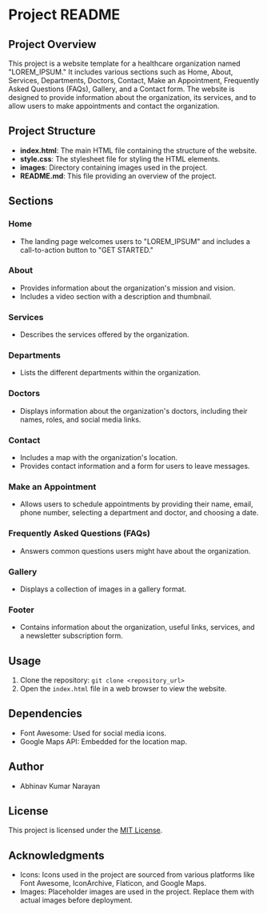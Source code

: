 # Project README

## Project Overview
This project is a website template for a healthcare organization named "LOREM_IPSUM." It includes various sections such as Home, About, Services, Departments, Doctors, Contact, Make an Appointment, Frequently Asked Questions (FAQs), Gallery, and a Contact form. The website is designed to provide information about the organization, its services, and to allow users to make appointments and contact the organization.

## Project Structure
- **index.html**: The main HTML file containing the structure of the website.
- **style.css**: The stylesheet file for styling the HTML elements.
- **images**: Directory containing images used in the project.
- **README.md**: This file providing an overview of the project.

## Sections

### Home
- The landing page welcomes users to "LOREM_IPSUM" and includes a call-to-action button to "GET STARTED."

### About
- Provides information about the organization's mission and vision.
- Includes a video section with a description and thumbnail.

### Services
- Describes the services offered by the organization.

### Departments
- Lists the different departments within the organization.

### Doctors
- Displays information about the organization's doctors, including their names, roles, and social media links.
  
### Contact
- Includes a map with the organization's location.
- Provides contact information and a form for users to leave messages.

### Make an Appointment
- Allows users to schedule appointments by providing their name, email, phone number, selecting a department and doctor, and choosing a date.

### Frequently Asked Questions (FAQs)
- Answers common questions users might have about the organization.

### Gallery
- Displays a collection of images in a gallery format.

### Footer
- Contains information about the organization, useful links, services, and a newsletter subscription form.

## Usage
1. Clone the repository: `git clone <repository_url>`
2. Open the `index.html` file in a web browser to view the website.

## Dependencies
- Font Awesome: Used for social media icons.
- Google Maps API: Embedded for the location map.

## Author
- Abhinav Kumar Narayan

## License
This project is licensed under the [MIT License](LICENSE).

## Acknowledgments
- Icons: Icons used in the project are sourced from various platforms like Font Awesome, IconArchive, Flaticon, and Google Maps.
- Images: Placeholder images are used in the project. Replace them with actual images before deployment.
